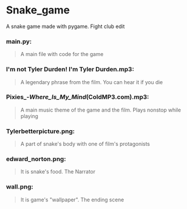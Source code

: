 # Snake_game
A snake game made with pygame. Fight club edit 

### main.py:
> A main file with code for the game

### I'm not Tyler Durden! I'm Tyler Durden.mp3: 
> A legendary phrase from the film. You can hear it if you die

### Pixies_-_Where_Is_My_Mind_(ColdMP3.com).mp3: 
> A main music theme of the game and the film. Plays nonstop while playing

### Tylerbetterpicture.png: 
> A part of snake's body with one of film's protagonists

### edward_norton.png: 
> It is snake's food. The Narrator

### wall.png: 
> It is game's "wallpaper". The ending scene
